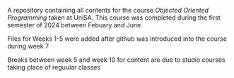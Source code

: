 A repository containing all contents for the course _Objected Oriented Programming_ taken at UniSA.
This course was completed during the first semester of 2024 between Febuary and June.

Files for Weeks 1-5 were added after github was introduced into the course during week 7

Breaks between week 5 and week 10 for content are due to studio courses taking place of reguular classes
